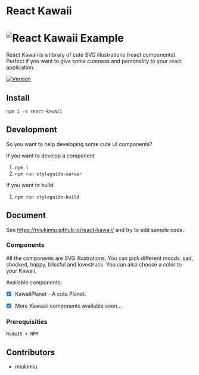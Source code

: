 # React Kawaii

# ![React Kawaii Example](https://github.com/miukimiu/react-kawaii//blob/master/docs/react-kawaii.png?raw=true)

React Kawaii is a library of cute SVG illustrations (react components). Perfect if you want to give some cuteness and personality to your react application.

[![Version](https://img.shields.io/npm/v/react-kawaii.svg?style=flat-square)](https://www.npmjs.com/package/react-kawaii)

## Install

`npm i -s react-kawaii`

## Development

So you want to help developing some cute UI components?

If you want to develop a component

1. `npm i`
2. `npm run styleguide-server`

If you want to build

1. `npm run styleguide-build`

## Document

See https://miukimiu.github.io/react-kawaii/ and try to edit sample code.

### Components

All the components are SVG illustrations. You can pick different moods:  sad, shocked, happy, blissful and lovestruck. You can also choose a color to your Kawaii.

Available components:
- [x] KawaiiPlanet - A cute Planet.
- [x] More Kawaaii components available soon...


### Prerequisities

```
NodeJS + NPM
```

## Contributors

* miukimiu
